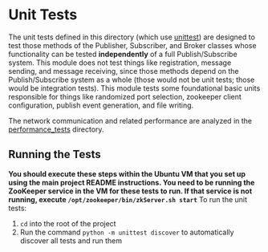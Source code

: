 # Unit Tests

The unit tests defined in this directory (which use [unittest](https://docs.python.org/3/library/unittest.html)) are designed to test those methods of the Publisher, Subscriber, and Broker classes whose functionality can be tested **independently** of a full Publish/Subscribe system. This module does not test things like registration, message sending, and message receiving, since those methods depend on the Publish/Subscribe system as a whole (those would not be unit tests; those would be integration tests). This module tests some foundational basic units responsible for things like randomized port selection, zookeeper client configuration, publish event generation, and file writing.

The network communication and related performance are analyzed in the [performance_tests](../performance_tests/main.py) directory.

## Running the Tests
**You should execute these steps within the Ubuntu VM that you set up using the main project README instructions. You need to be running the ZooKeeper service in the VM for these tests to run. If that service is not running, execute `/opt/zookeeper/bin/zkServer.sh start`**
To run the unit tests:
1. `cd` into the root of the project
2. Run the command `python -m unittest discover` to automatically discover all tests and run them


